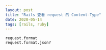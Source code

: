 ```yaml
---
layout: post
title: "Rails 查看 request 的 Content-Type"
date: 2020-05-14
tags: [rails, ruby]
---
```


```
request.format
request.format.json?
```
